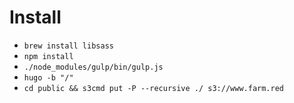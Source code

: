 
# Install
* `brew install libsass`
* `npm install`
* `./node_modules/gulp/bin/gulp.js`
* `hugo -b "/"`
* `cd public && s3cmd put -P --recursive ./ s3://www.farm.red`
